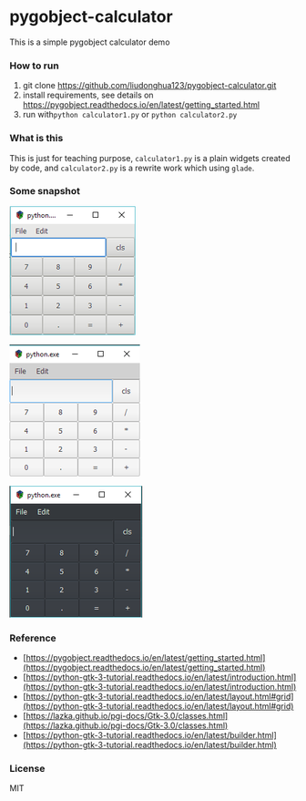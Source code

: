 # pygobject-calculator

This is a simple pygobject calculator demo

### How to run

1. git clone https://github.com/liudonghua123/pygobject-calculator.git
2. install requirements, see details on https://pygobject.readthedocs.io/en/latest/getting_started.html
3. run with`python calculator1.py` or `python calculator2.py`

### What is this

This is just for teaching purpose, `calculator1.py` is a plain widgets created by code, and `calculator2.py` is a rewrite work which using `glade`.

### Some snapshot

![](resources/snapshot_default.png)

![](resources/snapshot_elementary.png)

![](resources/snapshot_elementary_dark.png)

### Reference

- [https://pygobject.readthedocs.io/en/latest/getting_started.html](https://pygobject.readthedocs.io/en/latest/getting_started.html)
- [https://python-gtk-3-tutorial.readthedocs.io/en/latest/introduction.html](https://python-gtk-3-tutorial.readthedocs.io/en/latest/introduction.html)
- [https://python-gtk-3-tutorial.readthedocs.io/en/latest/layout.html#grid](https://python-gtk-3-tutorial.readthedocs.io/en/latest/layout.html#grid)
- [https://lazka.github.io/pgi-docs/Gtk-3.0/classes.html](https://lazka.github.io/pgi-docs/Gtk-3.0/classes.html)
- [https://python-gtk-3-tutorial.readthedocs.io/en/latest/builder.html](https://python-gtk-3-tutorial.readthedocs.io/en/latest/builder.html)

### License

MIT
